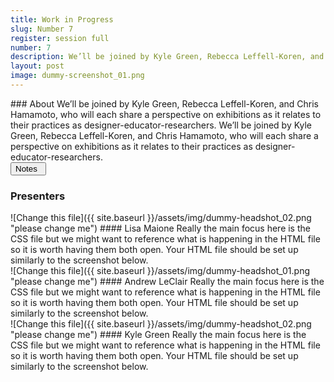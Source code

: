 ```yaml
---
title: Work in Progress
slug: Number 7
register: session full
number: 7
description: We’ll be joined by Kyle Green, Rebecca Leffell-Koren, and Chris Hamamoto, who will each share a perspective on exhibitions as it relates to their practices as designer-educator-researchers. We’ll be joined by Kyle Green, Rebecca Leffell-Koren, and Chris Hamamoto, who will each share a perspective on exhibitions as it relates to their practices as designer-educator-researchers.
layout: post
image: dummy-screenshot_01.png
---
```

<section class="intro-material" markdown="1">
<div class="intro-text" markdown="1">
### About
We’ll be joined by Kyle Green, Rebecca Leffell-Koren, and Chris Hamamoto, who will each share a perspective on exhibitions as it relates to their practices as designer-educator-researchers. We’ll be joined by Kyle Green, Rebecca Leffell-Koren, and Chris Hamamoto, who will each share a perspective on exhibitions as it relates to their practices as designer-educator-researchers.
</div>
<div class="intro-button">
<a href="#"><button>Notes&ensp;<i class="fas fa-long-arrow-alt-down"></i></button></a>
</div>
</section>

### Presenters
<section class="presenter-container-odd" markdown="1">
<article markdown="1">
![Change this file]({{ site.baseurl }}/assets/img/dummy-headshot_02.png "please change me")
#### Lisa Maione
Really the main focus here is the CSS file but we might want to reference what is happening in the HTML file so it is worth having them both open. Your HTML file should be set up similarly to the screenshot below.
</article>

<article markdown="1">
![Change this file]({{ site.baseurl }}/assets/img/dummy-headshot_01.png "please change me")
#### Andrew LeClair
Really the main focus here is the CSS file but we might want to reference what is happening in the HTML file so it is worth having them both open. Your HTML file should be set up similarly to the screenshot below.
</article>

<article markdown="1">
![Change this file]({{ site.baseurl }}/assets/img/dummy-headshot_02.png "please change me")
#### Kyle Green
Really the main focus here is the CSS file but we might want to reference what is happening in the HTML file so it is worth having them both open. Your HTML file should be set up similarly to the screenshot below.
</article>

</section>
